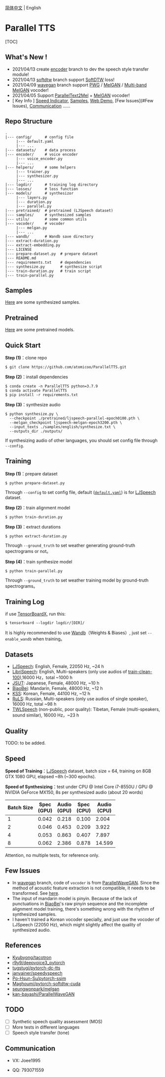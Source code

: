 [简体中文](./README.md) | English

# Parallel TTS

[TOC]

## What's New !

- 2021/04/13 create [encoder](https://github.com/atomicoo/ParallelTTS/tree/encoder) branch to dev the speech style transfer module!
- 2021/04/13 [softdtw](https://github.com/atomicoo/ParallelTTS/tree/softdtw) branch support [SoftDTW](https://arxiv.org/abs/1703.01541) loss!
- 2021/04/09 [wavegan](https://github.com/atomicoo/ParallelTTS/tree/wavegan) branch support [PWG](https://arxiv.org/abs/1910.11480) / [MelGAN](https://arxiv.org/abs/1910.06711) / [Multi-band MelGAN](https://arxiv.org/abs/2005.05106) vocoder!
- 2021/04/05 Support [ParallelText2Mel](https://github.com/atomicoo/ParallelTTS/blob/main/models/parallel.py) + [MelGAN](https://arxiv.org/abs/1910.06711) vocoder!
- [ Key Info ]  [Speed Indicator](#Speed), [Samples](https://github.com/atomicoo/ParallelTTS/tree/main/samples/), [Web Demo](https://github.com/atomicoo/PTTS-WebAPP), [Few Issues](#Few Issues), [Communication](#Communication) ......

## Repo Structure

```
.
|--- config/      # config file
     |--- default.yaml
     |--- ...
|--- datasets/    # data process
|--- encoder/     # voice encoder
     |--- voice_encoder.py
     |--- ...
|--- helpers/     # some helpers
     |--- trainer.py
     |--- synthesizer.py
     |--- ...
|--- logdir/      # training log directory
|--- losses/      # loss function
|--- models/      # synthesizor
     |--- layers.py
     |--- duration.py
     |--- parallel.py
|--- pretrained/  # pretrained (LJSpeech dataset)
|--- samples/     # synthesized samples
|--- utils/       # some common utils
|--- vocoder/     # vocoder
     |--- melgan.py
     |--- ...
|--- wandb/       # Wandb save directory
|--- extract-duration.py
|--- extract-embedding.py
|--- LICENSE
|--- prepare-dataset.py  # prepare dataset
|--- README.md
|--- requirements.txt    # dependencies
|--- synthesize.py       # synthesize script
|--- train-duration.py   # train script
|--- train-parallel.py
```

## Samples

[Here](https://github.com/atomicoo/ParallelTTS/tree/main/samples/) are some synthesized samples.

## Pretrained

[Here](https://github.com/atomicoo/ParallelTTS/tree/main/pretrained/) are some pretrained models.

## Quick Start

**Step (1)**：clone repo

```shell
$ git clone https://github.com/atomicoo/ParallelTTS.git
```

**Step (2)**：install dependencies

```shell
$ conda create -n ParallelTTS python=3.7.9
$ conda activate ParallelTTS
$ pip install -r requirements.txt
```

**Step (3)**：synthesize audio

```shell
$ python synthesize.py \
  --checkpoint ./pretrained/ljspeech-parallel-epoch0100.pth \
  --melgan_checkpoint ljspeech-melgan-epoch3200.pth \
  --input_texts ./samples/english/synthesize.txt \
  --outputs_dir ./outputs/
```

If synthesizing audio of other languages, you should set config file through `--config`.

## Training

**Step (1)**：prepare dataset

```shell
$ python prepare-dataset.py
```

Through `--config` to set config file, default ([`default.yaml`](https://github.com/atomicoo/ParallelTTS/blob/main/config/default.yaml)) is for [LJSpeech](https://keithito.com/LJ-Speech-Dataset/) dataset.

**Step (2)**：train alignment model

```shell
$ python train-duration.py 
```

**Step (3)**：extract durations

```shell
$ python extract-duration.py
```

Through `--ground_truth` to set weather generating ground-truth spectrograms or not。

**Step (4)**：train synthesize model

```shell
$ python train-parallel.py
```

Through `--ground_truth` to set weather training model by ground-truth spectrograms。

## Training Log

if use [TensorBoardX](https://github.com/lanpa/tensorboardX), run this: 

```
$ tensorboard --logdir logdir/[DIR]/
```

It is highly recommended to use [Wandb](https://wandb.ai/)（Weights & Biases）, just set `--enable_wandb` when training。

## Datasets

- [LJSpeech](https://keithito.com/LJ-Speech-Dataset/): English, Female, 22050 Hz, ~24 h
- [LibriSpeech](https://www.openslr.org/12/): English, Multi-speakers (only use audios of [train-clean-100](https://www.openslr.org/resources/12/train-clean-100.tar.gz)),16000 Hz，total ~1000 h
- [JSUT](https://sites.google.com/site/shinnosuketakamichi/publication/jsut): Japanese, Female, 48000 Hz, ~10 h
- [BiaoBei](https://www.data-baker.com/open_source.html): Mandarin, Female, 48000 Hz, ~12 h
- [KSS](https://www.kaggle.com/bryanpark/korean-single-speaker-speech-dataset): Korean, Female, 44100 Hz, ~12 h
- [RuLS](https://www.openslr.org/96/): Russian, Multi-speakers (only use audios of single speaker), 16000 Hz, total ~98 h
- [TWLSpeech](#) (non-public, poor quality): Tibetan, Female (multi-speakers, sound similar), 16000 Hz，~23 h

## Quality

TODO: to be added.

## Speed

**Speed of Training**：[LJSpeech](https://keithito.com/LJ-Speech-Dataset/) dataset, batch size = 64, training on 8GB GTX 1080 GPU, elapsed ~8h (~300 epochs).

**Speed of Synthesizing**：test under CPU @ Intel Core i7-8550U / GPU @ NVIDIA GeForce MX150, 8s per synthesized audio (about 20 words)

| Batch Size | Spec<br>(GPU) | Audio<br>(GPU) | Spec<br>(CPU) | Audio<br>(CPU) |
| ---------- | ------------- | -------------- | ------------- | -------------- |
| 1          | 0.042         | 0.218          | 0.100         | 2.004          |
| 2          | 0.046         | 0.453          | 0.209         | 3.922          |
| 4          | 0.053         | 0.863          | 0.407         | 7.897          |
| 8          | 0.062         | 2.386          | 0.878         | 14.599         |

Attention, no multiple tests, for reference only.

## Few Issues

- In [wavegan](https://github.com/atomicoo/ParallelTTS/tree/wavegan) branch, code of `vocoder` is from [ParallelWaveGAN](https://github.com/kan-bayashi/ParallelWaveGAN). Since the method of acoustic feature extraction is not compatible, it needs to be transformed. See [here](https://github.com/atomicoo/ParallelTTS/blob/4eb44679271494f1d478da281ae474a07dfe77c6/synthesize.wave.py#L79-L85).
- The input of mandarin model is pinyin. Because of the lack of punctuations in [BiaoBei](https://www.data-baker.com/open_source.html)'s raw pinyin sequence and the incomplete alignment model training, there's something wrong with the rhythm of synthesized samples.
- I haven't trained a Korean vocoder specially, and just use the vocoder of LJSpeech (22050 Hz), which might slightly affect the quality of synthesized audio.

## References

- [Kyubyong/tacotron](https://github.com/Kyubyong/tacotron)
- [r9y9/deepvoice3_pytorch](https://github.com/r9y9/deepvoice3_pytorch)
- [tugstugi/pytorch-dc-tts](https://github.com/tugstugi/pytorch-dc-tts)
- [janvainer/speedyspeech](https://github.com/janvainer/speedyspeech)
- [Po-Hsun-Su/pytorch-ssim](https://github.com/Po-Hsun-Su/pytorch-ssim)
- [Maghoumi/pytorch-softdtw-cuda](https://github.com/Maghoumi/pytorch-softdtw-cuda)
- [seungwonpark/melgan](https://github.com/seungwonpark/melgan)
- [kan-bayashi/ParallelWaveGAN](https://github.com/kan-bayashi/ParallelWaveGAN)

## TODO

- [ ] Synthetic speech quality assessment (MOS)
- [ ] More tests in different languages
- [ ] Speech style transfer (tone)

## Communication

- VX: Joee1995

- QQ: 793071559